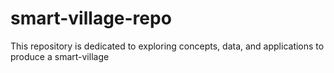 # smart-village-repo
This repository is dedicated to exploring concepts, data, and applications to produce a smart-village
